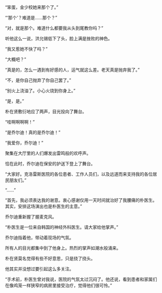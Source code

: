 “笨蛋，金少校她来那个了。”

“‘那个’？难道是……那个？”

“对，就是那个。难道什么都要我从头到尾教你吗？”

听他这么一说，洪允锡低下了头，脸上满是挫败的神色。

“我又惹她不快了吗？”

“大概吧？”

“真是的，怎么一遇到有好感的人，运气就这么差。老天真是抛弃我了。”

“不，是你自己抛弃了你自己罢了。”

“别火上浇油了。小心火烧到你身上。”

“是，是。”

朴在贤敷衍地应了两声，目光投向了舞台。

“哇啊啊啊啊！”

“是乔尔迪！真的是乔尔迪！”

“我爱你，乔尔迪！”

聚集在大厅里的人们爆发出雷鸣般的欢呼声。

恰在此时，乔尔迪在保安的护送下登上了舞台。

“大家好。克洛雷斯医院的各位患者、工作人员们，以及远道而来支持我的各位居民朋友们。”

“……”

“首先，我必须表达我的谢意。衷心感谢仅用一天时间就治好了我腰痛的朴医生。其实，安排这场演出也是朴医生的主意。”

乔尔迪重新握了握麦克风。

“朴医生是一位来自韩国的神经外科医生。请大家给他掌声。”

乔尔迪指着他，带动着现场的气氛。

所有人的目光都集中到了他身上。热烈的掌声如潮水般涌来。

朴在贤莫名觉得有些不好意思，只是挠了挠头。

他其实并没想过要引起这么多关注。

“手术前，朴医生曾对我说，医院的气氛太过沉闷了。他还说，看到患者和家属们在像鸡笼一样狭窄的病房里接受治疗，觉得他们很可怜。”